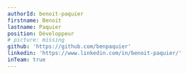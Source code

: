 ```yaml
---
authorId: benoit-paquier
firstname: Benoit
lastname: Paquier
position: Développeur
# picture: missing
github: 'https://github.com/benpaquier'
linkedin: 'https://www.linkedin.com/in/benoit-paquier/'
inTeam: true
---
```

